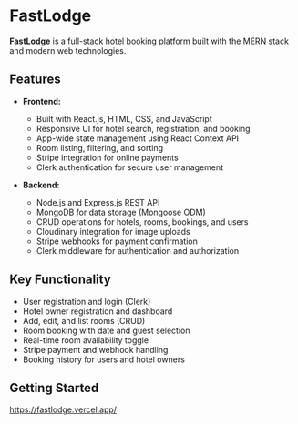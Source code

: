 # FastLodge

**FastLodge** is a full-stack hotel booking platform built with the MERN stack and modern web technologies.

## Features

- **Frontend:**  
  - Built with React.js, HTML, CSS, and JavaScript
  - Responsive UI for hotel search, registration, and booking
  - App-wide state management using React Context API
  - Room listing, filtering, and sorting
  - Stripe integration for online payments
  - Clerk authentication for secure user management

- **Backend:**  
  - Node.js and Express.js REST API
  - MongoDB for data storage (Mongoose ODM)
  - CRUD operations for hotels, rooms, bookings, and users
  - Cloudinary integration for image uploads
  - Stripe webhooks for payment confirmation
  - Clerk middleware for authentication and authorization

## Key Functionality

- User registration and login (Clerk)
- Hotel owner registration and dashboard
- Add, edit, and list rooms (CRUD)
- Room booking with date and guest selection
- Real-time room availability toggle
- Stripe payment and webhook handling
- Booking history for users and hotel owners

## Getting Started

https://fastlodge.vercel.app/


